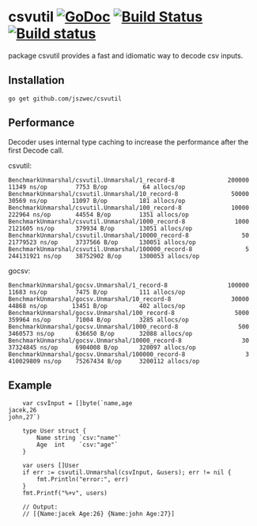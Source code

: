 csvutil [![GoDoc](https://godoc.org/github.com/jszwec/csvutil?status.svg)](http://godoc.org/github.com/jszwec/csvutil) [![Build Status](https://travis-ci.org/jszwec/csvutil.svg?branch=master)](https://travis-ci.org/jszwec/csvutil) [![Build status](https://ci.appveyor.com/api/projects/status/eiyx0htjrieoo821/branch/master?svg=true)](https://ci.appveyor.com/project/jszwec/csvutil/branch/master)
=================

package csvutil provides a fast and idiomatic way to decode csv inputs.

Installation
------------

    go get github.com/jszwec/csvutil

Performance
------------

Decoder uses internal type caching to increase the performance after the first Decode call.

csvutil:
```
BenchmarkUnmarshal/csvutil.Unmarshal/1_record-8               200000         11349 ns/op        7753 B/op          64 allocs/op
BenchmarkUnmarshal/csvutil.Unmarshal/10_record-8               50000         30569 ns/op       11097 B/op         181 allocs/op
BenchmarkUnmarshal/csvutil.Unmarshal/100_record-8              10000        222964 ns/op       44554 B/op        1351 allocs/op
BenchmarkUnmarshal/csvutil.Unmarshal/1000_record-8              1000       2121605 ns/op      379934 B/op       13051 allocs/op
BenchmarkUnmarshal/csvutil.Unmarshal/10000_record-8               50      21779523 ns/op     3737566 B/op      130051 allocs/op
BenchmarkUnmarshal/csvutil.Unmarshal/100000_record-8               5     244131921 ns/op    38752902 B/op     1300053 allocs/op
```

gocsv:
```
BenchmarkUnmarshal/gocsv.Unmarshal/1_record-8                 100000         11683 ns/op        7475 B/op         111 allocs/op
BenchmarkUnmarshal/gocsv.Unmarshal/10_record-8                 30000         44868 ns/op       13451 B/op         402 allocs/op
BenchmarkUnmarshal/gocsv.Unmarshal/100_record-8                 5000        359964 ns/op       71004 B/op        3285 allocs/op
BenchmarkUnmarshal/gocsv.Unmarshal/1000_record-8                 500       3460573 ns/op      636650 B/op       32088 allocs/op
BenchmarkUnmarshal/gocsv.Unmarshal/10000_record-8                 30      37324845 ns/op     6904008 B/op      320097 allocs/op
BenchmarkUnmarshal/gocsv.Unmarshal/100000_record-8                 3     410029809 ns/op    75267434 B/op     3200112 allocs/op
```

Example
--------

```
	var csvInput = []byte(`name,age
jacek,26
john,27`)

	type User struct {
		Name string `csv:"name"`
		Age  int    `csv:"age"`
	}

	var users []User
	if err := csvutil.Unmarshal(csvInput, &users); err != nil {
		fmt.Println("error:", err)
	}
	fmt.Printf("%+v", users)

	// Output:
	// [{Name:jacek Age:26} {Name:john Age:27}]	
```
